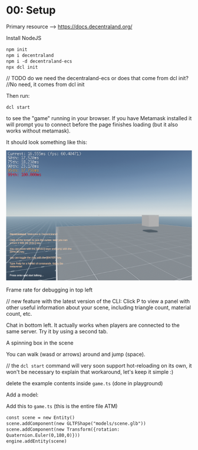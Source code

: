 # 00: Setup

Primary resource --> https://docs.decentraland.org/

Install NodeJS

```
npm init
npm i decentraland
npm i -d decentraland-ecs 
npx dcl init
```

// TODO do we need the decentraland-ecs or does that come from dcl init?
//No need, it comes from dcl init

Then run:

```
dcl start
```

to see the "game" running in your browser.  If you have Metamask installed it will prompt you to connect before the page finishes loading (but it also works without metamask).

It should look something like this:

![Default Scene](./images/defaultScene.png)

Frame rate for debugging in top left

// new feature with the latest version of the CLI:
Click P to view a panel with other useful information about your scene, including triangle count, material count, etc.

Chat in bottom left.  It actually works when players are connected to the same server.  Try it by using a second tab.

A spinning box in the scene

You can walk (wasd or arrows) around and jump (space).

// the `dcl start` command will very soon support hot-reloading on its own, it won't be necessary to explain that workaround, let's keep it simple :)

delete the example contents inside `game.ts` (done in playground)

Add a model:

Add this to `game.ts` (this is the entire file ATM)

```
const scene = new Entity()
scene.addComponent(new GLTFShape("models/scene.glb"))
scene.addComponent(new Transform({rotation: Quaternion.Euler(0,180,0)}))
engine.addEntity(scene)
```